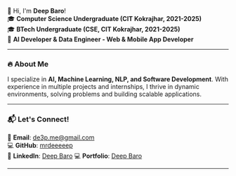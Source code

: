 👋 Hi, I'm **Deep Baro**!  
🎓 **Computer Science Undergraduate (CIT Kokrajhar, 2021-2025)**  
🎓 **BTech Undergraduate (CSE, CIT Kokrajhar, 2021-2025)**  
🚀 **AI Developer & Data Engineer - Web & Mobile App Developer**

---

### 🔥 About Me  
I specialize in **AI, Machine Learning, NLP, and Software Development**. With experience in multiple projects and internships, I thrive in dynamic environments, solving problems and building scalable applications.  

---

### 📬 Let's Connect!  
📧 **Email**: [de3p.me@gmail.com](mailto:de3p.me@gmail.com)  
💻 **GitHub**: [mrdeeeeep](https://github.com/mrdeeeeep)  
🔗 **LinkedIn**: [Deep Baro](https://www.linkedin.com/in/deep-baro-863386239/)
💻 **Portfolio**: [Deep Baro](https://deepbaro.netlify.app/)


---
